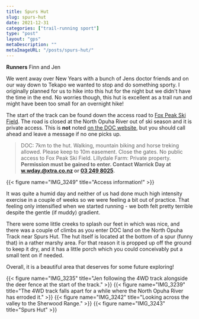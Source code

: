 ```yaml
---
title: Spurs Hut
slug: spurs-hut
date: 2021-12-31
categories: ["trail-running sport"]
type: "post"
layout: "gps"
metaDescription: ""
metaImageURL: "/posts/spurs-hut/"
---
```


__Runners__ Finn and Jen

We went away over New Years with a bunch of Jens doctor friends and on our way down to Tekapo we wanted to stop and do something sporty. I originally planned for us to hike into this hut for the night but we didn't have the time in the end. No worries though, this hut is excellent as a trail run and might have been too small for an overnight hike!

The start of the track can be found down the access road to [Fox Peak Ski Field](https://www.foxpeak.co.nz/). The road is closed at the North Opuha River out of ski season and it is private access. This is __not__ noted [on the DOC website](https://www.doc.govt.nz/parks-and-recreation/places-to-go/canterbury/places/te-kahui-kaupeka-conservation-park/things-to-do/huts/spurs-hut/), but you should call ahead and leave a message if no one picks up.

> DOC: 7km to the hut. Walking, mountain biking and horse treking allowed. Please keep to 10m easement. Close the gates. No public access to Fox Peak Ski Field.
> Lillydale Farm: Private property. __Permission must be gained to enter. Contact Warrick Day at w.wday.@xtra.co.nz or [03 249 8025](tel:032498025).__

{{< figure name="IMG_3249" title="Access information!" >}}

It was quite a humid day and neither of us had done much high intensity exercise in a couple of weeks so we were feeling a bit out of practice. That feeling only intensified when we started running - we both felt pretty terrible despite the gentle (if muddy) gradient.

There were some little creeks to splash our feet in which was nice, and there was a couple of climbs as you enter DOC land on the North Opuha Track near Spurs Hut. The hut itself is located at the bottom of a spur (funny that) in a rather marshy area. For that reason it is propped up off the ground to keep it dry, and it has a little porch which you could conceivably put a small tent on if needed.

Overall, it is a beautiful area that deserves for some future exploring!

{{< figure name="IMG_3235" title="Jen following the 4WD track alongside the deer fence at the start of the track." >}}
{{< figure name="IMG_3239" title="The 4WD track falls apart for a while where the North Opuha River has erroded it." >}}
{{< figure name="IMG_3242" title="Looking across the valley to the Sherwood Range." >}}
{{< figure name="IMG_3243" title="Spurs Hut" >}}
